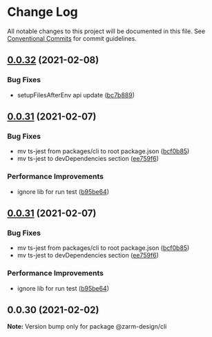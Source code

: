 # Change Log

All notable changes to this project will be documented in this file.
See [Conventional Commits](https://conventionalcommits.org) for commit guidelines.

## [0.0.32](https://github.com/JeromeLin/zarm-design-cli/compare/@zarm-design/cli@0.0.31...@zarm-design/cli@0.0.32) (2021-02-08)


### Bug Fixes

* setupFilesAfterEnv api update ([bc7b889](https://github.com/JeromeLin/zarm-design-cli/commit/bc7b889ee538404fee1b1c27e0cf6d2763add733))





## [0.0.31](https://github.com/JeromeLin/zarm-design-cli/compare/@zarm-design/cli@0.0.30...@zarm-design/cli@0.0.31) (2021-02-07)


### Bug Fixes

* mv ts-jest from packages/cli to root package.json ([bcf0b85](https://github.com/JeromeLin/zarm-design-cli/commit/bcf0b8597b3719f46f8a9bb31432651e86d8a5ed))
* mv ts-jest to devDependencies section ([ee759f6](https://github.com/JeromeLin/zarm-design-cli/commit/ee759f63720b08958cbd60fe306f5ef1ccb9ac37))


### Performance Improvements

* ignore lib for run test ([b95be64](https://github.com/JeromeLin/zarm-design-cli/commit/b95be64e9c1d3d5fd5fb21bd6effe86856ea7574))





## [0.0.31](https://github.com/JeromeLin/zarm-design-cli/compare/@zarm-design/cli@0.0.30...@zarm-design/cli@0.0.31) (2021-02-07)


### Bug Fixes

* mv ts-jest from packages/cli to root package.json ([bcf0b85](https://github.com/JeromeLin/zarm-design-cli/commit/bcf0b8597b3719f46f8a9bb31432651e86d8a5ed))
* mv ts-jest to devDependencies section ([ee759f6](https://github.com/JeromeLin/zarm-design-cli/commit/ee759f63720b08958cbd60fe306f5ef1ccb9ac37))


### Performance Improvements

* ignore lib for run test ([b95be64](https://github.com/JeromeLin/zarm-design-cli/commit/b95be64e9c1d3d5fd5fb21bd6effe86856ea7574))





## 0.0.30 (2021-02-02)

**Note:** Version bump only for package @zarm-design/cli
